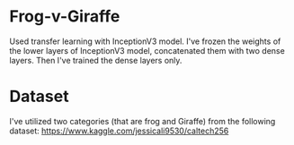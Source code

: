 # Frog-v-Giraffe
Used transfer learning with InceptionV3 model.
I've frozen the weights of the lower layers of InceptionV3 model, concatenated them with two dense layers.
Then I've trained the dense layers only.

# Dataset
I've utilized two categories (that are frog and Giraffe) from the following dataset:
https://www.kaggle.com/jessicali9530/caltech256
